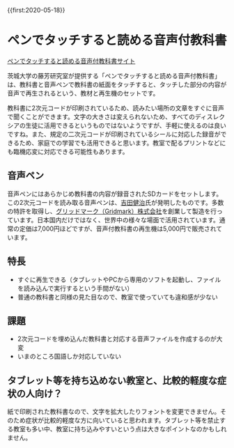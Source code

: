 {{first:2020-05-18}}

# ペンでタッチすると読める音声付教科書
[ペンでタッチすると読める音声付教科書サイト](http://www.udlte.or.jp/)

茨城大学の藤芳研究室が提供する「ペンでタッチすると読める音声付教科書」は、教科書と音声ペンで教科書の紙面をタッチすると、タッチした部分の内容が音声で再生されるという、教材と再生機のセットです。

教科書に2次元コードが印刷されているため、読みたい場所の文章をすぐに音声で聞くことができます。文字の大きさは変えられないため、すべてのディスレクシアの生徒に活用できるというものではないようですが、手軽に使えるのは良いですね。また、規定の二次元コードが印刷されているシールに対応した録音ができるため、家庭での学習でも活用できると思います。教室で配るプリントなどにも臨機応変に対応できる可能性もあります。
## 音声ペン
音声ペンにはあらかじめ教科書の内容が録音されたSDカードをセットします。この2次元コードを読み取る音声ペンは、[吉田健治](https://ja.wikipedia.org/wiki/%E5%90%89%E7%94%B0%E5%81%A5%E6%B2%BB)氏が発明したものです。多数の特許を取得し、[グリッドマーク（Gridmark）株式会社](http://gridmark.co.jp/company)を創業して製造を行っています。日本国内だけではなく、世界中の様々な場面で活用されています。通常の定価は7,000円ほどですが、音声付教科書の再生機は5,000円で販売されています。

## 特長
- すぐに再生できる（タブレットやPCから専用のソフトを起動し、ファイルを読み込んで実行するという手間がない）
- 普通の教科書と同様の見た目なので、教室で使っていても違和感が少ない

## 課題
- 2次元コードを埋め込んだ教科書と対応する音声ファイルを作成するのが大変
- いまのところ国語しか対応していない

## タブレット等を持ち込めない教室と、比較的軽度な症状の人向け？
紙で印刷された教科書なので、文字を拡大したりフォントを変更できません。そのため症状が比較的軽度な方に向いていると思われます。タブレット等を禁止する教室も多い中、教室に持ち込みやすいという点は大きなポイントなのかもしれません。